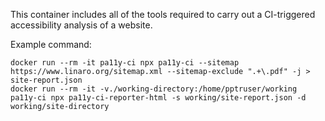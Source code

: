 This container includes all of the tools required to carry out a CI-triggered accessibility analysis of a website.

Example command:

```
docker run --rm -it pa11y-ci npx pa11y-ci --sitemap https://www.linaro.org/sitemap.xml --sitemap-exclude ".+\.pdf" -j > site-report.json
docker run --rm -it -v./working-directory:/home/pptruser/working pa11y-ci npx pa11y-ci-reporter-html -s working/site-report.json -d working/site-directory
```
